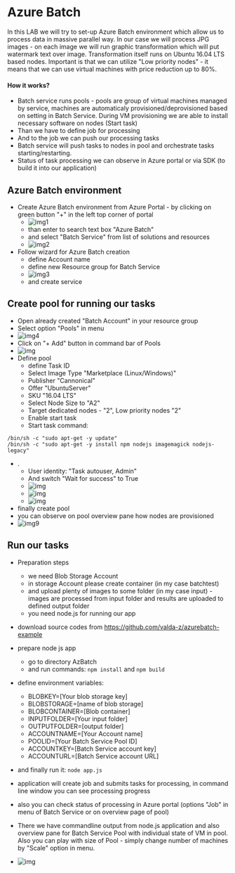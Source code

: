 # Azure Batch

In this LAB we will try to set-up Azure Batch environment which allow us to process data in massive parallel way. In our case we will process JPG images - on each image we will run graphic transformation which will put watermark text over image. Transformation itself runs on Ubuntu 16.04 LTS based nodes.
Important is that we can utilize "Low priority nodes" - it means that we can use virtual machines with price reduction up to 80%.

#### How it works?
- Batch service runs pools - pools are group of virtual machines managed by service, machines are automaticaly provisioned/deprovisioned based on setting in Batch Service. During VM provisioning we are able to install necessary software on nodes (Start task)
- Than we have to define job for processing
- And to the job we can push our processing tasks
- Batch service will push tasks to nodes in pool and orchestrate tasks starting/restarting.
- Status of task processing we can observe in Azure portal or via SDK (to build it into our application)

## Azure Batch environment
- Create Azure Batch environment from Azure Portal - by clicking on green button "+" in the left top corner of portal
    - ![img1](img/img1.png "")
    - than enter to search text box "Azure Batch"
    - and select "Batch Service" from list of solutions and resources
    - ![img2](img/img2.png "")
- Follow wizard for Azure Batch creation
    - define Account name
    - define new Resource group for Batch Service
    - ![img3](img/img3.png "")
    -  and create service


## Create pool for running our tasks
- Open already created "Batch Account" in your resource group
- Select option "Pools" in menu
- ![img4](img/img4.png "")
- Click on "+ Add" button in command bar of Pools
- ![img](img/img5.png "")
- Define pool
    - define Task ID
    - Select Image Type "Marketplace (Linux/Windows)"
    - Publisher "Cannonical"
    - Offer "UbuntuServer"
    - SKU "16.04 LTS"
    - Select Node Size to "A2"
    - Target dedicated nodes - "2", Low priority nodes "2"
    - Enable start task
    - Start task command: 


```
/bin/sh -c "sudo apt-get -y update"
/bin/sh -c "sudo apt-get -y install npm nodejs imagemagick nodejs-legacy"

```

- .
    - User identity: "Task autouser, Admin"
    - And switch "Wait for success" to True
    - ![img](img/img6.png "")
    - ![img](img/img7.png "")
    - ![img](img/img8.png "")
- finally create pool
- you can observe on pool overview pane how nodes are provisioned
- ![img9](img/img9.png "")

## Run our tasks
- Preparation steps
    - we need Blob Storage Account
    - in storage Account please create container (in my case batchtest)
    - and upload plenty of images to some folder (in my case input) - images are processed from input folder and results are uploaded to defined output folder
    - you need node.js for running our app

- download source codes from https://github.com/valda-z/azurebatch-example 
- prepare node js app
    - go to directory AzBatch
    - and run commands: `npm install` and `npm build`
- define environment variables:
    - BLOBKEY=[Your blob storage key]
    - BLOBSTORAGE=[name of blob storage]
    - BLOBCONTAINER=[Blob container]
    - INPUTFOLDER=[Your input folder]
    - OUTPUTFOLDER=[output folder]
    - ACCOUNTNAME=[Your Account name]
    - POOLID=[Your Batch Service Pool ID]
    - ACCOUNTKEY=[Batch Service account key]
    - ACCOUNTURL=[Batch Service account URL]
- and finally run it: `node app.js`
- application will create job and submits tasks for processing, in command line window you can see processing progress
- also you can check status of processing in Azure portal (options "Job" in menu of Batch Service or on overview page of pool)
- There we have commandline output from node.js application and also overview pane for Batch Service Pool with individual state of VM in pool. Also you can play with size of Pool - simply change number of machines by "Scale" option in menu.
- ![img](img/img10.png "")